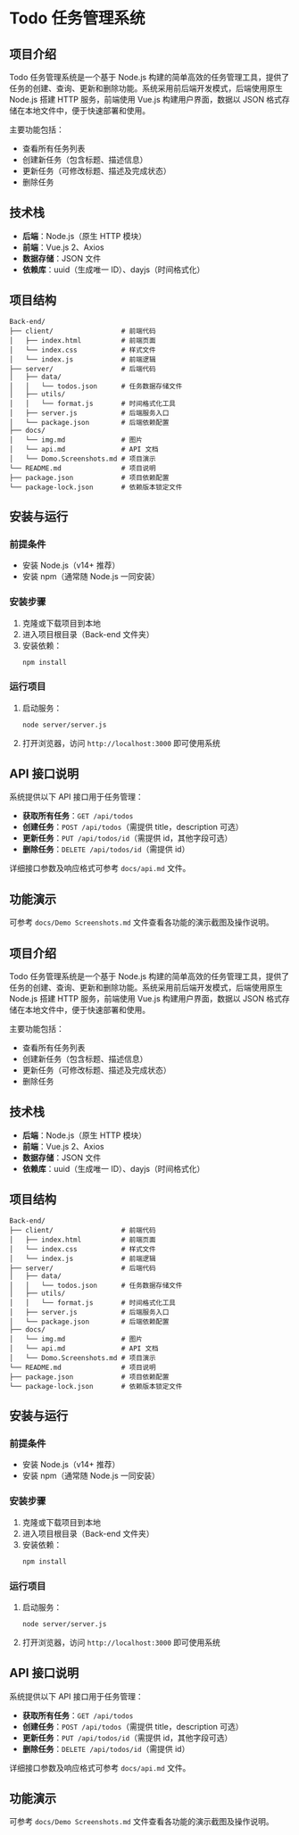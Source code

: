 # Todo 任务管理系统

## 项目介绍

Todo 任务管理系统是一个基于 Node.js 构建的简单高效的任务管理工具，提供了任务的创建、查询、更新和删除功能。系统采用前后端开发模式，后端使用原生 Node.js 搭建 HTTP 服务，前端使用 Vue.js 构建用户界面，数据以 JSON 格式存储在本地文件中，便于快速部署和使用。

主要功能包括：
- 查看所有任务列表
- 创建新任务（包含标题、描述信息）
- 更新任务（可修改标题、描述及完成状态）
- 删除任务

## 技术栈

- **后端**：Node.js（原生 HTTP 模块）
- **前端**：Vue.js 2、Axios
- **数据存储**：JSON 文件
- **依赖库**：uuid（生成唯一 ID）、dayjs（时间格式化）

## 项目结构

```
Back-end/
├── client/                 # 前端代码
│   ├── index.html          # 前端页面
│   └── index.css           # 样式文件
│   └── index.js            # 前端逻辑
├── server/                 # 后端代码
│   ├── data/
│   │   └── todos.json      # 任务数据存储文件
│   ├── utils/
│   │   └── format.js       # 时间格式化工具
│   ├── server.js           # 后端服务入口
│   └── package.json        # 后端依赖配置
├── docs/
│   └── img.md              # 图片
│   └── api.md              # API 文档
│   └── Domo.Screenshots.md # 项目演示
└── README.md               # 项目说明
├── package.json            # 项目依赖配置
└── package-lock.json       # 依赖版本锁定文件
```

## 安装与运行

### 前提条件

- 安装 Node.js（v14+ 推荐）
- 安装 npm（通常随 Node.js 一同安装）

### 安装步骤

1. 克隆或下载项目到本地
2. 进入项目根目录（Back-end 文件夹）
3. 安装依赖：
   ```bash
   npm install
   ```

### 运行项目

1. 启动服务：
   ```bash
   node server/server.js
   ```
2. 打开浏览器，访问 `http://localhost:3000` 即可使用系统

## API 接口说明

系统提供以下 API 接口用于任务管理：

- **获取所有任务**：`GET /api/todos`
- **创建任务**：`POST /api/todos`（需提供 title，description 可选）
- **更新任务**：`PUT /api/todos/id`（需提供 id，其他字段可选）
- **删除任务**：`DELETE /api/todos/id`（需提供 id）

详细接口参数及响应格式可参考 `docs/api.md` 文件。

## 功能演示

可参考 `docs/Demo Screenshots.md` 文件查看各功能的演示截图及操作说明。



## 项目介绍

Todo 任务管理系统是一个基于 Node.js 构建的简单高效的任务管理工具，提供了任务的创建、查询、更新和删除功能。系统采用前后端开发模式，后端使用原生 Node.js 搭建 HTTP 服务，前端使用 Vue.js 构建用户界面，数据以 JSON 格式存储在本地文件中，便于快速部署和使用。

主要功能包括：
- 查看所有任务列表
- 创建新任务（包含标题、描述信息）
- 更新任务（可修改标题、描述及完成状态）
- 删除任务

## 技术栈

- **后端**：Node.js（原生 HTTP 模块）
- **前端**：Vue.js 2、Axios
- **数据存储**：JSON 文件
- **依赖库**：uuid（生成唯一 ID）、dayjs（时间格式化）

## 项目结构

```
Back-end/
├── client/                 # 前端代码
│   ├── index.html          # 前端页面
│   └── index.css           # 样式文件
│   └── index.js            # 前端逻辑
├── server/                 # 后端代码
│   ├── data/
│   │   └── todos.json      # 任务数据存储文件
│   ├── utils/
│   │   └── format.js       # 时间格式化工具
│   ├── server.js           # 后端服务入口
│   └── package.json        # 后端依赖配置
├── docs/
│   └── img.md              # 图片
│   └── api.md              # API 文档
│   └── Domo.Screenshots.md # 项目演示
└── README.md               # 项目说明
├── package.json            # 项目依赖配置
└── package-lock.json       # 依赖版本锁定文件
```

## 安装与运行

### 前提条件

- 安装 Node.js（v14+ 推荐）
- 安装 npm（通常随 Node.js 一同安装）

### 安装步骤

1. 克隆或下载项目到本地
2. 进入项目根目录（Back-end 文件夹）
3. 安装依赖：
   ```bash
   npm install
   ```

### 运行项目

1. 启动服务：
   ```bash
   node server/server.js
   ```
2. 打开浏览器，访问 `http://localhost:3000` 即可使用系统

## API 接口说明


系统提供以下 API 接口用于任务管理：

- **获取所有任务**：`GET /api/todos`
- **创建任务**：`POST /api/todos`（需提供 title，description 可选）
- **更新任务**：`PUT /api/todos/id`（需提供 id，其他字段可选）
- **删除任务**：`DELETE /api/todos/id`（需提供 id）

详细接口参数及响应格式可参考 `docs/api.md` 文件。

## 功能演示

可参考 `docs/Demo Screenshots.md` 文件查看各功能的演示截图及操作说明。